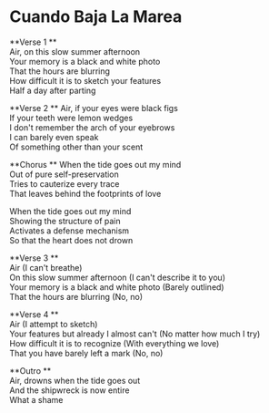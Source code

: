 # Cuando Baja La Marea

**Verse 1 **  
Air, on this slow summer afternoon  
Your memory is a black and white photo  
That the hours are blurring  
How difficult it is to sketch your features  
Half a day after parting  

**Verse 2 **
Air, if your eyes were black figs  
If your teeth were lemon wedges  
I don't remember the arch of your eyebrows  
I can barely even speak  
Of something other than your scent  

**Chorus **
When the tide goes out my mind  
Out of pure self-preservation  
Tries to cauterize every trace  
That leaves behind the footprints of love  

When the tide goes out my mind  
Showing the structure of pain  
Activates a defense mechanism  
So that the heart does not drown  

**Verse 3 **  
Air (I can't breathe)  
On this slow summer afternoon (I can't describe it to you)  
Your memory is a black and white photo (Barely outlined)  
That the hours are blurring (No, no)  

**Verse 4 **  
Air (I attempt to sketch)  
Your features but already I almost can't (No matter how much I try)  
How difficult it is to recognize (With everything we love)  
That you have barely left a mark (No, no)  

**Outro **  
Air, drowns when the tide goes out  
And the shipwreck is now entire  
What a shame  
